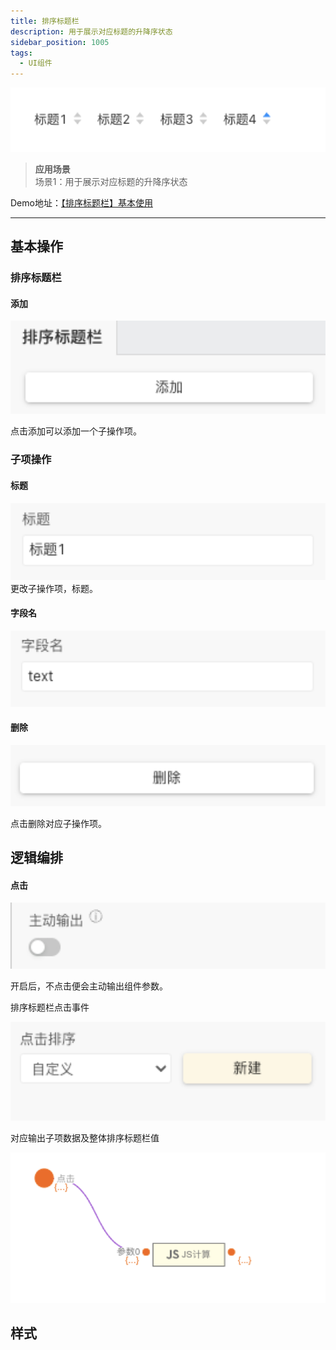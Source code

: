 ```yaml
---
title: 排序标题栏
description: 用于展示对应标题的升降序状态
sidebar_position: 1005
tags:
  - UI组件
---
```


![Alt text](img/out-0.png)

> **应用场景**\
场景1：用于展示对应标题的升降序状态

Demo地址：[【排序标题栏】基本使用](https://my.mybricks.world/mybricks-app-pcspa/index.html?id=477514785579077)

----

## 基本操作
### 排序标题栏
#### 添加

![Alt text](img/out-1.png)

点击添加可以添加一个子操作项。
### 子项操作
#### 标题

![Alt text](img/out-2.png)
更改子操作项，标题。
#### 字段名

![Alt text](img/out-3.png)
#### 删除

![Alt text](img/out-4.png)

点击删除对应子操作项。
## 逻辑编排
#### 点击

![Alt text](img/out-5.png)

开启后，不点击便会主动输出组件参数。

排序标题栏点击事件

![Alt text](img/out-6.png)

对应输出子项数据及整体排序标题栏值

![Alt text](img/out-7.png)
## 样式